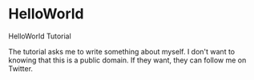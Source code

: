 # HelloWorld
HelloWorld Tutorial

The tutorial asks me to write something about myself. I don't want to knowing that this is a public domain.
If they want, they can follow me on Twitter.
